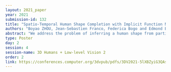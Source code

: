 ```yaml
---
layout: 2021_paper
year: 2021
submission-id: 132
title: "Spatio-Temporal Human Shape Completion with Implicit Function Networks"
authors: "Boyao ZHOU, Jean-Sebastien Franco, Federica Bogo and Edmond Boyer"
abstract: "We address the problem of inferring a human shape from partial observations, such as depth images, in temporal sequences. Deep Neural Networks (DNN) have been shown successful to estimate detailed shapes on a frame-by-frame basis but consider yet little or no temporal information over frame sequences for detailed shape estimation. Recently, networks that implicitly encode shape occupancy using MLP layers have shown very promising results for such single-frame shape inference, with the advantage of reducing the dimensionality of the problem and providing continuously encoded results. In this work we propose to generalize implicit encoding to spatio-temporal shape inference with spatio-temporal implicit function networks or STIF-Nets, where temporal redundancy and continuity is expected to improve the shape and motion quality. To validate these added benefits, we collect and train with motion data from CAPE for dressed humans, and DFAUST for body shapes with no clothing. We show our model's ability to estimate shapes for a set of input frames, and interpolate between them. Our results show that our method outperforms existing state of the art methods, both in accuracy and computational efficiency, in particular outperforming single-frame methods for detailed shape estimation."
type: Poster
day: 2
session: 4
session-name: 3D Humans + Low-level Vision 2
order: 2
link: https://conferences.computer.org/3dvpub/pdfs/3DV2021-5lXBZyiG3QAsRBKXHIjqU8/268800a669/268800a669.pdf
---
```

